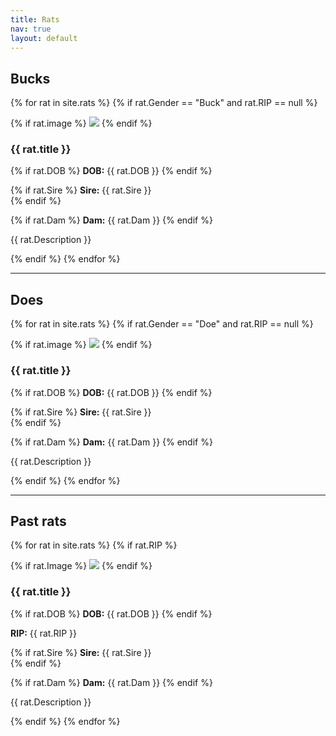 ```yaml
---
title: Rats
nav: true
layout: default
---
```


<h2>Bucks</h2>

{% for rat in site.rats %}
{% if rat.Gender == "Buck" and rat.RIP == null %}

<div class="rat">


{% if rat.image %}
<img src="{{ rat.image }}" />
{% endif %}

<div>

<h3>{{ rat.title }}</h3>

{% if rat.DOB %}
<strong>DOB:</strong> {{ rat.DOB }}
{% endif %}

{% if rat.Sire %}
<strong>Sire:</strong> {{ rat.Sire }}<br />
{% endif %}

{% if rat.Dam %}
<strong>Dam:</strong> {{ rat.Dam }}
{% endif %}

<p>{{ rat.Description }}</p>

</div>

</div>

{% endif %}
{% endfor %}

<hr />

<h2>Does</h2>

{% for rat in site.rats %}
{% if rat.Gender == "Doe" and rat.RIP == null %}

<div class="rat">


{% if rat.image %}
<img src="{{ rat.image }}" />
{% endif %}

<div>

<h3>{{ rat.title }}</h3>

{% if rat.DOB %}
<strong>DOB:</strong> {{ rat.DOB }}
{% endif %}

{% if rat.Sire %}
<strong>Sire:</strong> {{ rat.Sire }}<br />
{% endif %}

{% if rat.Dam %}
<strong>Dam:</strong> {{ rat.Dam }}
{% endif %}

<p>{{ rat.Description }}</p>

</div>

</div>

{% endif %}
{% endfor %}

<hr />

<h2>Past rats</h2>

{% for rat in site.rats %}
{% if rat.RIP %}

<div class="rat">


{% if rat.Image %}
<img src="{{ rat.image }}" />
{% endif %}

<div>

<h3>{{ rat.title }}</h3>

{% if rat.DOB %}
<strong>DOB:</strong> {{ rat.DOB }}
{% endif %}

<strong>RIP:</strong> {{ rat.RIP }}

{% if rat.Sire %}
<strong>Sire:</strong> {{ rat.Sire }}<br />
{% endif %}

{% if rat.Dam %}
<strong>Dam:</strong> {{ rat.Dam }}
{% endif %}

<p>{{ rat.Description }}</p>

</div>

</div>

{% endif %}
{% endfor %}